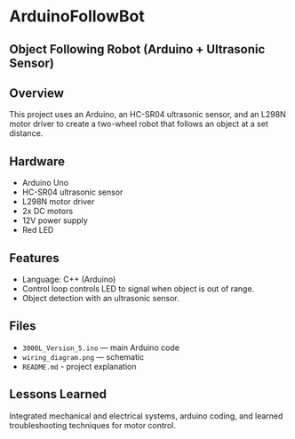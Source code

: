# ArduinoFollowBot
## Object Following Robot (Arduino + Ultrasonic Sensor)

## Overview
This project uses an Arduino, an HC-SR04 ultrasonic sensor, and an L298N motor driver to create a two-wheel robot that follows an object at a set distance.

## Hardware
- Arduino Uno
- HC-SR04 ultrasonic sensor
- L298N motor driver
- 2x DC motors
- 12V power supply
- Red LED

## Features
- Language: C++ (Arduino)
- Control loop controls LED to signal when object is out of range.
- Object detection with an ultrasonic sensor. 

## Files
- `3000L_Version_5.ino` — main Arduino code  
- `wiring_diagram.png` — schematic
- `README.md` - project explanation

## Lessons Learned
Integrated mechanical and electrical systems, arduino coding, and learned troubleshooting techniques for motor control.
